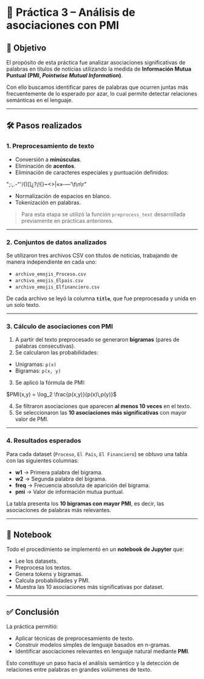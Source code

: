 # 📘 Práctica 3 – Análisis de asociaciones con PMI

## 🎯 Objetivo
El propósito de esta práctica fue analizar asociaciones significativas de palabras en títulos de noticias utilizando la medida de **Información Mutua Puntual (PMI, *Pointwise Mutual Information*)**.  

Con ello buscamos identificar pares de palabras que ocurren juntas más frecuentemente de lo esperado por azar, lo cual permite detectar relaciones semánticas en el lenguaje.

---

## 🛠️ Pasos realizados

### 1. Preprocesamiento de texto
- Conversión a **minúsculas**.  
- Eliminación de **acentos**.  
- Eliminación de caracteres especiales y puntuación definidos:  

";:,.\-"'/()[]¿?¡!{}~<>|«»-—’\t\n\r"


- Normalización de espacios en blanco.  
- Tokenización en palabras.

> Para esta etapa se utilizó la función `preprocess_text` desarrollada previamente en prácticas anteriores.

---

### 2. Conjuntos de datos analizados
Se utilizaron tres archivos CSV con títulos de noticias, trabajando de manera independiente en cada uno:

- `archivo_emojis_Proceso.csv`
- `archivo_emojis_Elpais.csv`
- `archivo_emojis_Elfinanciero.csv`

De cada archivo se leyó la columna **`title`**, que fue preprocesada y unida en un solo texto.

---

### 3. Cálculo de asociaciones con PMI
1. A partir del texto preprocesado se generaron **bigramas** (pares de palabras consecutivas).  
2. Se calcularon las probabilidades:
 - Unigramas: `p(x)`  
 - Bigramas: `p(x, y)`  
3. Se aplicó la fórmula de PMI:  

 
 $PMI(x,y) = \log_2 \frac{p(x,y)}{p(x)\,p(y)}$

4. Se filtraron asociaciones que aparecen **al menos 10 veces** en el texto.  
5. Se seleccionaron las **10 asociaciones más significativas** con mayor valor de PMI.

---

### 4. Resultados esperados
Para cada dataset (`Proceso`, `El País`, `El Financiero`) se obtuvo una tabla con las siguientes columnas:

- **w1** → Primera palabra del bigrama.  
- **w2** → Segunda palabra del bigrama.  
- **freq** → Frecuencia absoluta de aparición del bigrama.  
- **pmi** → Valor de información mutua puntual.  

La tabla presenta los **10 bigramas con mayor PMI**, es decir, las asociaciones de palabras más relevantes.

---

## 📒 Notebook
Todo el procedimiento se implementó en un **notebook de Jupyter** que:
- Lee los datasets.  
- Preprocesa los textos.  
- Genera tokens y bigramas.  
- Calcula probabilidades y PMI.  
- Muestra las 10 asociaciones más significativas por dataset.  

---

## ✅ Conclusión
La práctica permitió:
- Aplicar técnicas de preprocesamiento de texto.  
- Construir modelos simples de lenguaje basados en n-gramas.  
- Identificar asociaciones relevantes en lenguaje natural mediante **PMI**.  

Esto constituye un paso hacia el análisis semántico y la detección de relaciones entre palabras en grandes volúmenes de texto.
